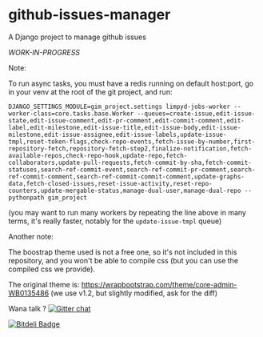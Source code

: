 github-issues-manager
=====================

A Django project to manage github issues

*WORK-IN-PROGRESS*

Note:

To run async tasks, you must have a redis running on default host:port, go in your venv at the root of the git project, and run:

```
DJANGO_SETTINGS_MODULE=gim_project.settings limpyd-jobs-worker --worker-class=core.tasks.base.Worker --queues=create-issue,edit-issue-state,edit-issue-comment,edit-pr-comment,edit-commit-comment,edit-label,edit-milestone,edit-issue-title,edit-issue-body,edit-issue-milestone,edit-issue-assignee,edit-issue-labels,update-issue-tmpl,reset-token-flags,check-repo-events,fetch-issue-by-number,first-repository-fetch,repository-fetch-step2,finalize-notification,fetch-available-repos,check-repo-hook,update-repo,fetch-collaborators,update-pull-requests,fetch-commit-by-sha,fetch-commit-statuses,search-ref-commit-event,search-ref-commit-pr-comment,search-ref-commit-comment,search-ref-commit-commit-comment,update-graphs-data,fetch-closed-issues,reset-issue-activity,reset-repo-counters,update-mergable-status,manage-dual-user,manage-dual-repo --pythonpath gim_project
```

(you may want to run many workers by repeating the line above in many terms, it's really faster, notably for the `update-issue-tmpl` queue)

Another note:

The boostrap theme used is not a free one, so it's not included in this repository, and you won't be able to compile css (but you can use the compiled css we provide).

The original theme is: https://wrapbootstrap.com/theme/core-admin-WB0135486 (we use v1.2, but slightly modified, ask for the diff)

Wana talk ? [![Gitter chat](https://badges.gitter.im/twidi/github-issues-manager.png)](https://gitter.im/twidi/github-issues-manager)

[![Bitdeli Badge](https://d2weczhvl823v0.cloudfront.net/twidi/github-issues-manager/trend.png)](https://bitdeli.com/free "Bitdeli Badge")

